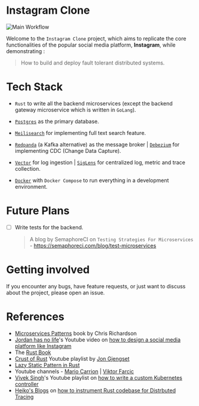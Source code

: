 # Instagram Clone

![Main Workflow](https://github.com/Archisman-Mridha/instagram-clone/actions/workflows/main.yaml/badge.svg)

Welcome to the `Instagram Clone` project, which aims to replicate the core functionalities of the popular social media platform, **Instagram**, while demonstrating :

> How to build and deploy fault tolerant distributed systems.

# Tech Stack

- `Rust` to write all the backend microservices (except the backend gateway microservice which is written in `GoLang`).

- [`Postgres`](https://postgresql.org) as the primary database.
- [`Meilisearch`](https://meilisearch.com) for implementing full text search feature.
- [`Redpanda`](https://redpanda.com) (a Kafka alternative) as the message broker | [`Debezium`](https://debezium.io) for implementing CDC (Change Data Capture).
- [`Vector`](https://vector.dev) for log ingestion | [`SigLens`](https://siglens.com) for centralized log, metric and trace collection.

- [`Docker`](https://docker.com) with `Docker Compose` to run everything in a development environment.

# Future Plans

- [ ] Write tests for the backend.
  > A blog by SemaphoreCI on `Testing Strategies For Microservices` - https://semaphoreci.com/blog/test-microservices

# Getting involved

If you encounter any bugs, have feature requests, or just want to discuss about the project, please open an issue.

# References

- [Microservices Patterns](https://www.oreilly.com/library/view/microservices-patterns/9781617294549/) book by Chris Richardson
- [Jordan has no life](https://www.youtube.com/@jordanhasnolife5163)'s Youtube video on [how to design a social media platform like Instagram](https://www.youtube.com/watch?v=S2y9_XYOZsg&pp=ygUqam9yZGFuIGhhcyBubyBsaWZlIGluc3RhZ3JhbSBzeXN0ZW0gZGVzaWdu)
- The [Rust Book](https://doc.rust-lang.org/book/)
- [Crust of Rust](https://youtube.com/playlist?list=PLqbS7AVVErFiWDOAVrPt7aYmnuuOLYvOa&si=-Y5Byig03EhhX0pi) Youtube playlist by [Jon Gjengset](https://www.youtube.com/@jonhoo)
- [Lazy Static Pattern in Rust](https://blog.logrocket.com/rust-lazy-static-pattern/)
- Youtube channels - [Mario Carrion](https://www.youtube.com/@MarioCarrion/playlists) | [Viktor Farcic](https://www.youtube.com/@DevOpsToolkit)
- [Vivek Singh](https://www.youtube.com/@viveksinghggits)'s Youtube playlist on [how to write a custom Kubernetes controller](https://www.youtube.com/playlist?list=PLh4KH3LtJvRTtFWz1WGlyDa7cKjj2Sns0)
- [Heiko's Blogs](https://heikoseeberger.de) on [how to instrument Rust codebase for Distrbuted Tracing](https://heikoseeberger.de/tags/opentelemetry/)
